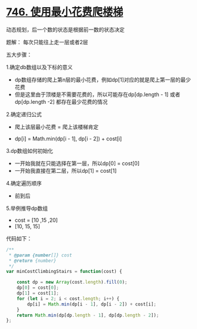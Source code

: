 # [746. 使用最小花费爬楼梯](https://leetcode.cn/problems/min-cost-climbing-stairs/)



动态规划，后一个数的状态是根据前一数的状态决定



题解： 每次只能往上走一层或者2层



五大步骤：

1.确定db数组以及下标的意义

- dp数组存储的爬上第n层的最小花费，例如dp[1]对应的就是爬上第一层的最少花费
- 但是这里由于顶楼是不需要花费的，所以可能存在dp[dp.length - 1] 或者 dp[dp.length -2] 都存在最少花费的情况

2.确定递归公式 

- 爬上该层最小花费 = 爬上该楼梯肯定

- dp[i] =  Math.min(dp[i - 1],  dp[i - 2]) + cost[i]

3.dp数组如何初始化

- 一开始我就在只能选择在第一层，所以dp[0] = cost[0]
- 一开始我直接在第二层，所以dp[1] = cost[1]

4.确定遍历顺序

- 前到后

5.举例推导dp数组

- cost = [10 ,15 ,20]
- [10, 15, 15]



代码如下：

```js
/**
 * @param {number[]} cost
 * @return {number}
 */
var minCostClimbingStairs = function(cost) {

    const dp = new Array(cost.length).fill(0);
    dp[0] = cost[0];
    dp[1] = cost[1];
    for (let i = 2; i < cost.length; i++) {
        dp[i] = Math.min(dp[i - 1], dp[i - 2]) + cost[i];
    }
    return Math.min(dp[dp.length - 1], dp[dp.length - 2]);
};
```

